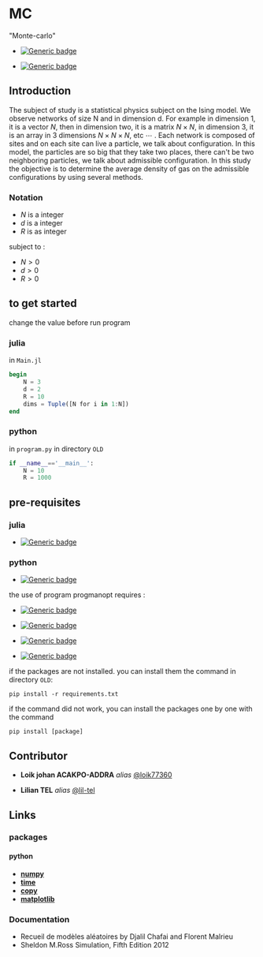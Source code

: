 # MC

"Monte-carlo"

- [![Generic badge](https://img.shields.io/badge/with--made-julia-informational.svg)](https://shields.io/)

- [![Generic badge](https://img.shields.io/badge/with--made-python-informational.svg)](https://shields.io/)

## Introduction

The subject of study is a statistical physics subject on the Ising model. We observe networks of size N and in dimension d. For example in dimension 1, it is a vector $N$, then in dimension two, it is a matrix $N \times N$, in dimension 3, it is an array in 3 dimensions $N \times N \times N$, etc $\cdots$ . Each network is composed of sites and on each site can live a particle, we talk about configuration. In this model, the particles are so big that they take two places, there can't be two neighboring particles, we talk about admissible configuration. In this study the objective is to determine the average density of gas on the admissible configurations by using several methods.


### Notation

- $N$ is a integer
- $d$ is a integer
- $R$ is as integer

subject to :

- $N > 0$
- $d > 0$
- $R > 0$

## to get started
change the value before run program
### julia
in ```Main.jl```
```julia
begin
    N = 3
    d = 2
    R = 10
    dims = Tuple([N for i in 1:N])
end
```

### python

in ```program.py``` in directory ```OLD```
```python
if __name__=='__main__':
    N = 10
    R = 1000
```


## pre-requisites

### julia

- [![Generic badge](https://img.shields.io/badge/julia-1.8.1-brightgreen.svg)](https://shields.io)

### python

- [![Generic badge](https://img.shields.io/badge/python-3.7.3-brightgreen.svg)](https://shields.io)

the use of program progmanopt requires :  

- [![Generic badge](https://img.shields.io/badge/numpy-1.6-brithtgreen.svg)](https://shields.io)
- [![Generic badge](https://img.shields.io/badge/time--brithtgreen.svg)](https://shields.io)
- [![Generic badge](https://img.shields.io/badge/matplotlib--brithtgreen.svg)](https://shields.io)

- [![Generic badge](https://img.shields.io/badge/copy--brithtgreen.svg)](https://shields.io)

if the packages are not installed. you can install them the command in directory ```OLD```:

```
pip install -r requirements.txt
```


if the command did not work, you can install the packages one by one with the command  
```
pip install [package]
```

## Contributor

- **Loik johan ACAKPO-ADDRA** _alias_ [@loik77360](https://github.com/loik77360/PSD)

- **Lilian TEL** _alias_ [@lil-tel](https://github.com/lil-tel)

## Links

### packages

#### python
- **[numpy](https://numpy.org/)**
- **[time](https://docs.python.org/3/library/time.html)**
- **[copy](https://docs.python.org/3/library/copy.html)**
- **[matplotlib](https://matplotlib.org/)**

### Documentation
- Recueil de modèles aléatoires by Djalil Chafai and Florent Malrieu
- Sheldon M.Ross Simulation, Fifth Edition 2012




